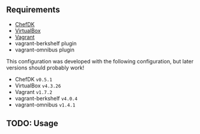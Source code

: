 Requirements
------------
* [ChefDK](https://downloads.chef.io/chef-dk/)
* [VirtualBox](https://www.virtualbox.org/)
* [Vagrant](https://vagrantup.com)
* vagrant-berkshelf plugin
* vagrant-omnibus plugin

This configuration was developed with the following configuration, but later versions should probably work!
* ChefDK `v0.5.1`
* VirtualBox `v4.3.26`
* Vagrant `v1.7.2`
* vagrant-berkshelf `v4.0.4`
* vagrant-omnibus `v1.4.1`

## TODO: Usage
